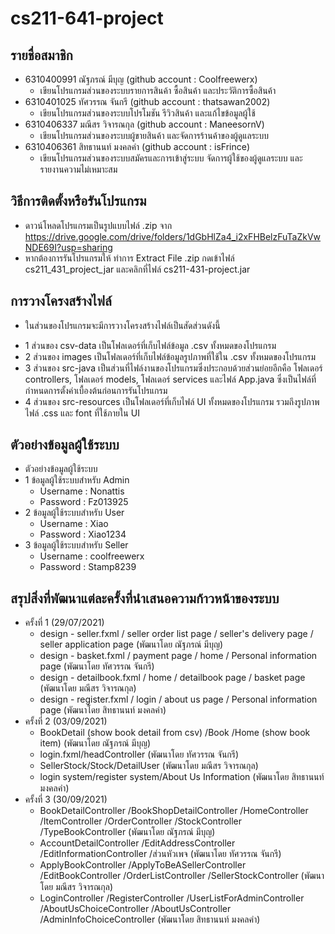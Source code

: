 # cs211-641-project

## รายชื่อสมาชิก
* 6310400991 ณัฐภรณ์ มีบุญ (github account : Coolfreewerx)
  * เขียนโปรแกรมส่วนของระบบรายการสินค้า ซื้อสินค้า และประวัติการซื้อสินค้า
* 6310401025 ทัศวรรณ จันกรี (github account : thatsawan2002)  
  * เขียนโปรแกรมส่วนของระบบโปรโมชัน รีวิวสินค้า และแก้ไขข้อมูลผู้ใช้
* 6310406337 มณีสร วิจารณกุล (github account : ManeesornV)
  * เขียนโปรแกรมส่วนของระบบผู้ขายสินค้า และจัดการร้านค้าของผู้ดูแลระบบ
* 6310406361 สิทธานนท์ มงคลคำ (github account : isFrince)
  * เขียนโปรแกรมส่วนของระบบสมัครและการเข้าสู่ระบบ จัดการผู้ใช้ของผู้ดูแลระบบ และรายงานความไม่เหมาะสม


## วิธีการติดตั้งหรือรันโปรแกรม
* ดาวน์โหลดโปรแกรมเป็นรูปแบบไฟล์ .zip จาก https://drive.google.com/drive/folders/1dGbHlZa4_i2xFHBelzFuTaZkVwNDE69I?usp=sharing
* หากต้องการรันโปรแกรมให้ ทำการ Extract File .zip กดเข้าไฟล์ cs211_431_project_jar และคลิกที่ไฟล์ cs211-431-project.jar


## การวางโครงสร้างไฟล์
* ในส่วนของโปรแกรมจะมีการวางโครงสร้างไฟล์เป็นสัดส่วนดังนี้
- 1 ส่วนของ csv-data เป็นโฟลเดอร์ที่เก็บไฟล์ข้อมูล .csv ทั้งหมดของโปรแกรม
- 2 ส่วนของ images เป็นโฟลเดอร์ที่เก็บไฟล์ข้อมูลรูปภาพที่ใช้ใน .csv ทั้งหมดของโปรแกรม
- 3 ส่วนของ src-java เป็นส่วนที่ไฟล์งานของโปรแกรมซึ่งประกอบด้วยส่วนย่อยอีกคือ โฟลเดอร์ controllers, โฟลเดอร์ models, โฟลเดอร์ services และไฟล์ App.java
  ซึ่งเป็นไฟล์ที่กำหนดการตั้งค่าเบื้องต้นก่อนการรันโปรแกรม
- 4 ส่วนของ src-resources เป็นโฟลเดอร์ที่เก็บไฟล์ UI ทั้งหมดของโปรแกรม รวมถึงรูปภาพ ไฟล์ .css และ font ที่ใช้ภายใน UI

## ตัวอย่างข้อมูลผู้ใช้ระบบ
* ตัวอย่างข้อมูลผู้ใช้ระบบ
* 1 ข้อมูลผู้ใช้ระบบสำหรับ Admin
   * Username :  Nonattis
   * Password  :  Fz013925
* 2 ข้อมูลผู้ใช้ระบบสำหรับ User
   * Username :  Xiao
   * Password  :  Xiao1234
* 3 ข้อมูลผู้ใช้ระบบสำหรับ Seller
   * Username :  coolfreewerx
   * Password  :  Stamp8239

## สรุปสิ่งที่พัฒนาแต่ละครั้งที่นำเสนอความก้าวหน้าของระบบ
* ครั้งที่ 1 (29/07/2021)
  * design - seller.fxml / seller order list page / seller's delivery page / seller application page (พัฒนาโดย ณัฐภรณ์ มีบุญ)
  * design - basket.fxml / payment page / home / Personal information page (พัฒนาโดย ทัศวรรณ จันกรี)
  * design - detailbook.fxml / home / detailbook page / basket page (พัฒนาโดย มณีสร วิจารณกุล)
  * design - register.fxml / login / about us page / Personal information page (พัฒนาโดย สิทธานนท์ มงคลคำ)
* ครั้งที่ 2 (03/09/2021)
  * BookDetail (show book detail from csv) /Book /Home (show book item) (พัฒนาโดย ณัฐภรณ์ มีบุญ)
  * login.fxml/headController (พัฒนาโดย ทัศวรรณ จันกรี)
  * SellerStock/Stock/DetailUser (พัฒนาโดย มณีสร วิจารณกุล)
  * login system/register system/About Us Information (พัฒนาโดย สิทธานนท์ มงคลคำ)
* ครั้งที่ 3 (30/09/2021)
  * BookDetailController /BookShopDetailController /HomeController /ItemController /OrderController /StockController /TypeBookController (พัฒนาโดย ณัฐภรณ์ มีบุญ)
  * AccountDetailController /EditAddressController /EditInformationController /ส่วนหัวเพจ (พัฒนาโดย ทัศวรรณ จันกรี)
  * ApplyBookController /ApplyToBeASellerController /EditBookController /OrderListController /SellerStockController (พัฒนาโดย มณีสร วิจารณกุล)
  * LoginController /RegisterController /UserListForAdminController /AboutUsChoiceController /AboutUsController /AdminInfoChoiceController (พัฒนาโดย สิทธานนท์ มงคลคำ)  